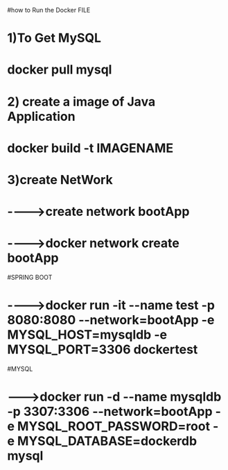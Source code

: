 
#how to Run the Docker FILE
# 1)To Get MySQL
# docker pull mysql
# 2) create a image of Java Application
# docker build -t IMAGENAME
# 3)create NetWork
# ---->create network bootApp
# ---->docker network create bootApp
#SPRING BOOT
# ---->docker run -it --name test -p 8080:8080 --network=bootApp -e MYSQL_HOST=mysqldb -e MYSQL_PORT=3306 dockertest
#MYSQL
# --->docker run -d --name mysqldb -p 3307:3306 --network=bootApp -e MYSQL_ROOT_PASSWORD=root -e MYSQL_DATABASE=dockerdb mysql


